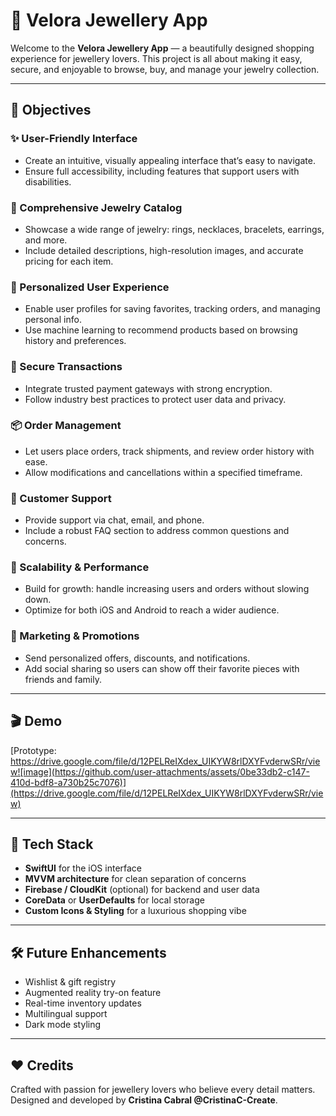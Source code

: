 # 💎 Velora Jewellery App

Welcome to the **Velora Jewellery App** — a beautifully designed shopping experience for jewellery lovers. This project is all about making it easy, secure, 
and enjoyable to browse, buy, and manage your jewelry collection.

---

## 🎯 Objectives

### ✨ User-Friendly Interface
- Create an intuitive, visually appealing interface that’s easy to navigate.  
- Ensure full accessibility, including features that support users with disabilities.

### 💍 Comprehensive Jewelry Catalog
- Showcase a wide range of jewelry: rings, necklaces, bracelets, earrings, and more.  
- Include detailed descriptions, high-resolution images, and accurate pricing for each item.

### 🎁 Personalized User Experience
- Enable user profiles for saving favorites, tracking orders, and managing personal info.  
- Use machine learning to recommend products based on browsing history and preferences.

### 🔐 Secure Transactions
- Integrate trusted payment gateways with strong encryption.  
- Follow industry best practices to protect user data and privacy.

### 📦 Order Management
- Let users place orders, track shipments, and review order history with ease.  
- Allow modifications and cancellations within a specified timeframe.

### 🤝 Customer Support
- Provide support via chat, email, and phone.  
- Include a robust FAQ section to address common questions and concerns.

### 🚀 Scalability & Performance
- Build for growth: handle increasing users and orders without slowing down.  
- Optimize for both iOS and Android to reach a wider audience.

### 📢 Marketing & Promotions
- Send personalized offers, discounts, and notifications.  
- Add social sharing so users can show off their favorite pieces with friends and family.

---

## 🎬 Demo

[Prototype: https://drive.google.com/file/d/12PELReIXdex_UIKYW8rlDXYFvderwSRr/view![image](https://github.com/user-attachments/assets/0be33db2-c147-410d-bdf8-a730b25c7076)](https://drive.google.com/file/d/12PELReIXdex_UIKYW8rlDXYFvderwSRr/view)



---

## 📱 Tech Stack

- **SwiftUI** for the iOS interface  
- **MVVM architecture** for clean separation of concerns  
- **Firebase / CloudKit** (optional) for backend and user data  
- **CoreData** or **UserDefaults** for local storage  
- **Custom Icons & Styling** for a luxurious shopping vibe

---

## 🛠 Future Enhancements

- Wishlist & gift registry  
- Augmented reality try-on feature  
- Real-time inventory updates  
- Multilingual support  
- Dark mode styling

---

## ❤️ Credits

Crafted with passion for jewellery lovers who believe every detail matters.  
Designed and developed by **Cristina Cabral @CristinaC-Create**.
